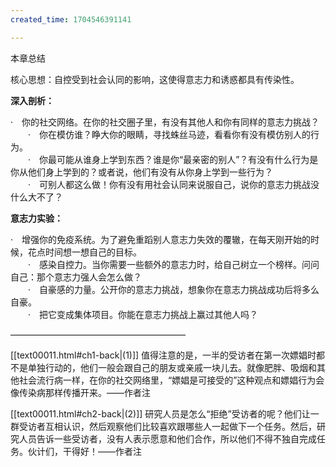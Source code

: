 ```yaml
---
created_time: 1704546391141

---
```

本章总结

核心思想：自控受到社会认同的影响，这使得意志力和诱惑都具有传染性。

**深入剖析：**

·　你的社交网络。在你的社交圈子里，有没有其他人和你有同样的意志力挑战？  
　　·　你在模仿谁？睁大你的眼睛，寻找蛛丝马迹，看看你有没有模仿别人的行为。  
　　·　你最可能从谁身上学到东西？谁是你“最亲密的别人”？有没有什么行为是你从他们身上学到的？或者说，他们有没有从你身上学到一些行为？  
　　·　可别人都这么做！你有没有用社会认同来说服自己，说你的意志力挑战没什么大不了？

**意志力实验：**

·　增强你的免疫系统。为了避免重蹈别人意志力失效的覆辙，在每天刚开始的时候，花点时间想一想自己的目标。  
　　·　感染自控力。当你需要一些额外的意志力时，给自己树立一个榜样。问问自己：那个意志力强人会怎么做？  
　　·　自豪感的力量。公开你的意志力挑战，想象你在意志力挑战成功后将多么自豪。  
　　·　把它变成集体项目。你能在意志力挑战上赢过其他人吗？

————————————————————

[[text00011.html#ch1-back\|(1)]] 值得注意的是，一半的受访者在第一次嫖娼时都不是单独行动的，他们一般会跟自己的朋友或亲戚一块儿去。就像肥胖、吸烟和其他社会流行病一样，在你的社交网络里，“嫖娼是可接受的”这种观点和嫖娼行为会像传染病那样传播开来。——作者注

[[text00011.html#ch2-back\|(2)]] 研究人员是怎么“拒绝”受访者的呢？他们让一群受访者互相认识，然后观察他们比较喜欢跟哪些人一起做下一个任务。然后，研究人员告诉一些受访者，没有人表示愿意和他们合作，所以他们不得不独自完成任务。伙计们，干得好！——作者注